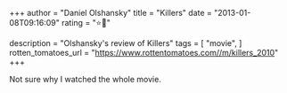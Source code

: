 +++
author = "Daniel Olshansky"
title = "Killers"
date = "2013-01-08T09:16:09"
rating = "⭐🌟"

description = "Olshansky's review of Killers"
tags = [
    "movie",
]
rotten_tomatoes_url = "https://www.rottentomatoes.com//m/killers_2010"
+++

Not sure why I watched the whole movie.
